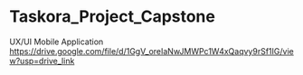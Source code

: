 # Taskora_Project_Capstone
UX/UI Mobile Application
https://drive.google.com/file/d/1GgV_oreIaNwJMWPc1W4xQaqvy9rSf1IG/view?usp=drive_link
